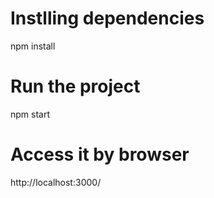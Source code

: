 # Instlling dependencies
npm install

# Run the project
npm start

# Access it by browser
http://localhost:3000/



